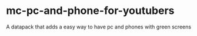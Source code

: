 # mc-pc-and-phone-for-youtubers
A datapack that adds  a easy way to have pc and phones with green screens
